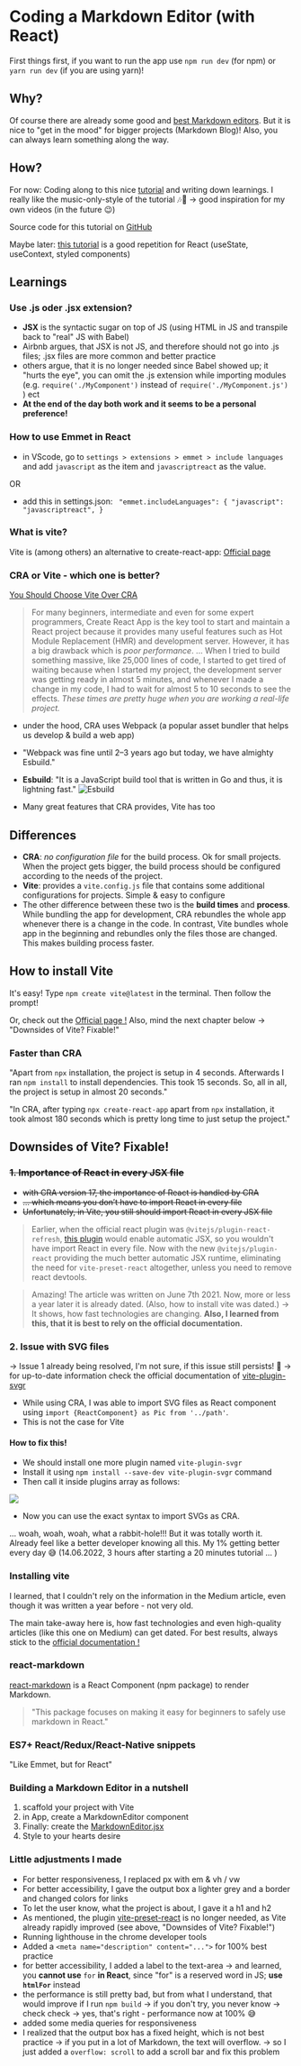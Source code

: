 # Coding a Markdown Editor (with React)

First things first, if you want to run the app use `npm run dev` (for npm) or `yarn run dev` (if you are using yarn)!

## Why?

Of course there are already some good and [best Markdown editors](https://www.youtube.com/watch?v=GJGpBw4bWFk). But it is nice to "get in the mood" for bigger projects (Markdown Blog)! Also, you can always learn something along the way.

## How?

For now: Coding along to this nice [tutorial](https://www.youtube.com/watch?v=u6opJS10m5s&t=1037s) and writing down learnings. I really like the music-only-style of the tutorial 🎶💃 -> good inspiration for my own videos (in the future 😉)

Source code for this tutorial on [GitHub](https://bit.ly/3nR0TNC)

Maybe later: [this tutorial](https://www.youtube.com/watch?v=fF9vrZNSQC4) is a good repetition for React (useState, useContext, styled components)

## Learnings

### Use .js oder .jsx extension?

- **JSX** is the syntactic sugar on top of JS (using HTML in JS and transpile back to "real" JS with Babel)
- Airbnb argues, that JSX is not JS, and therefore should not go into .js files; .jsx files are more common and better practice
- others argue, that it is no longer needed since Babel showed up; it "hurts the eye", you can omit the .js extension while importing modules (e.g. `require('./MyComponent')` instead of `require('./MyComponent.js')` ) ect
- **At the end of the day both work and it seems to be a personal preference!**

### How to use Emmet in React

- in VScode, go to `settings > extensions > emmet > include languages` and add `javascript` as the item and `javascriptreact` as the value.

OR

- add this in settings.json: ` "emmet.includeLanguages": { "javascript": "javascriptreact", }`

### What is vite?

Vite is (among others) an alternative to create-react-app: [Official page](https://vitejs.dev/)

### CRA or Vite - which one is better?

[You Should Choose Vite Over CRA](https://medium.com/codex/you-should-choose-vite-over-cra-for-react-apps-heres-why-47e2e7381d13)

> For many beginners, intermediate and even for some expert programmers, Create React App is the key tool to start and maintain a React project because it provides many useful features such as Hot Module Replacement (HMR) and development server. However, it has a big drawback which is _poor performance_.
> ... When I tried to build something massive, like 25,000 lines of code, I started to get tired of waiting because when I started my project, the development server was getting ready in almost 5 minutes, and whenever I made a change in my code, I had to wait for almost 5 to 10 seconds to see the effects. _These times are pretty huge when you are working a real-life project._

- under the hood, CRA uses Webpack (a popular asset bundler that helps us develop & build a web app)

- "Webpack was fine until 2–3 years ago but today, we have almighty Esbuild."

- **Esbuild**: "It is a JavaScript build tool that is written in Go and thus, it is lightning fast."
  ![Esbuild](./Esbuild.png)

- Many great features that CRA provides, Vite has too

## Differences

- **CRA**: _no configuration file_ for the build process. Ok for small projects. When the project gets bigger, the build process should be configured according to the needs of the project.
- **Vite**: provides a `vite.config.js` file that contains some additional configurations for projects. Simple & easy to configure
- The other difference between these two is the **build times** and **process**. While bundling the app for development, CRA rebundles the whole app whenever there is a change in the code. In contrast, Vite bundles whole app in the beginning and rebundles only the files those are changed. This makes building process faster.

## How to install Vite

It's easy! Type `npm create vite@latest` in the terminal. Then follow the prompt!

Or, check out the [Official page !](https://vitejs.dev/)
Also, mind the next chapter below -> "Downsides of Vite? Fixable!"

### Faster than CRA

"Apart from `npx` installation, the project is setup in 4 seconds. Afterwards I ran `npm install` to install dependencies. This took 15 seconds. So, all in all, the project is setup in almost 20 seconds."

"In CRA, after typing `npx create-react-app` apart from `npx` installation, it took almost 180 seconds which is pretty long time to just setup the project."

## Downsides of Vite? Fixable!

### ~~1. Importance of React in every JSX file~~

- ~~with CRA version 17, the importance of React is handled by CRA~~
- ~~... which means you don’t have to import React in every file~~
- ~~Unfortunately, in Vite, you still should import React in every JSX file~~

> Earlier, when the official react plugin was `@vitejs/plugin-react-refresh`, [this plugin](https://www.npmjs.com/package/vite-preset-react?activeTab=readme) would enable automatic JSX, so you wouldn't have import React in every file. Now with the new `@vitejs/plugin-react` providing the much better automatic JSX runtime, eliminating the need for `vite-preset-react` altogether, unless you need to remove react devtools.

> Amazing! The article was written on June 7th 2021. Now, more or less a year later it is already dated. (Also, how to install vite was dated.) -> It shows, how fast technologies are changing. **Also, I learned from this, that it is best to rely on the official documentation.**

### 2. Issue with SVG files

-> Issue 1 already being resolved, I'm not sure, if this issue still persists! 🤔
-> for up-to-date information check the official documentation of [vite-plugin-svgr](https://www.npmjs.com/package/vite-plugin-svgr)

- While using CRA, I was able to import SVG files as React component using `import {ReactComponent} as Pic from '../path'`.
- This is not the case for Vite

#### How to fix this!

- We should install one more plugin named `vite-plugin-svgr`
- Install it using `npm install --save-dev vite-plugin-svgr` command
- Then call it inside plugins array as follows:

![](https://miro.medium.com/max/1400/1*lhlpjkkHGQBnj6Kdhrr3gQ.png)

- Now you can use the exact syntax to import SVGs as CRA.

... woah, woah, woah, what a rabbit-hole!!! But it was totally worth it. Already feel like a better developer knowing all this. My 1% getting better every day 😅 (14.06.2022, 3 hours after starting a 20 minutes tutorial ... )

### Installing vite

I learned, that I couldn't rely on the information in the Medium article, even though it was written a year before - not very old.

The main take-away here is, how fast technologies and even high-quality articles (like this one on Medium) can get dated. For best results, always stick to the [official documentation !](https://vitejs.dev/)

### react-markdown

[react-markdown](https://www.npmjs.com/package/react-markdown) is a React Component (npm package) to render Markdown.

> "This package focuses on making it easy for beginners to safely use markdown in React."

### ES7+ React/Redux/React-Native snippets

"Like Emmet, but for React"

### Building a Markdown Editor in a nutshell

1. scaffold your project with Vite
2. in App, create a MarkdownEditor component
3. Finally: create the [MarkdownEditor.jsx](../src/components/MarkdownEditor.jsx)
4. Style to your hearts desire

### Little adjustments I made

- For better responsiveness, I replaced px with em & vh / vw
- For better accessibility, I gave the output box a lighter grey and a border and changed colors for links
- To let the user know, what the project is about, I gave it a h1 and h2
- As mentioned, the plugin [vite-preset-react](https://www.npmjs.com/package/vite-preset-react?activeTab=readme) is no longer needed, as Vite already rapidly improved (see above, "Downsides of Vite? Fixable!")
- Running lighthouse in the chrome developer tools
- Added a `<meta name="description" content="...">` for 100% best practice
- for better accessibility, I added a label to the text-area -> and learned, you **cannot use** `for` **in React**, since "for" is a reserved word in JS; **use `htmlFor`** instead
- the performance is still pretty bad, but from what I understand, that would improve if I run `npm build`
  -> if you don't try, you never know -> check check -> yes, that's right - performance now at 100% 😅
- added some media queries for responsiveness
- I realized that the output box has a fixed height, which is not best practice -> if you put in a lot of Markdown, the text will overflow. -> so I just added a `overflow: scroll` to add a scroll bar and fix this problem
